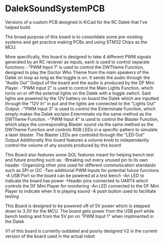 # DalekSoundSystemPCB
Versions of a custom PCB designed in KiCad for the RC Dalek that I've helped build

The broad purpose of this board is to consolidate some pre-existing systems and get practice making PCBs and using STM32 Chips as the MCU.

More specifically, this board is designed to take 4 different PWM signals generated by an RC reciever as inputs, each is used to control separate functions:
-"PWM Input 1" is used to control the DWTheme Function, designed to play the Doctor Who Theme from the main speakers of the Dalek on loop as long as the toggle is on. It sends the audio through the "Audio Out" Output of the board and the audio is produced by the DF Mini Player.
-"PWM Input 2" is used to control the Main Lights Function, which turns on or off the external lights on the Dalek with a toggle swtich. Said lights are powered by the 12V battery on board the Dalek which are inputted through the "12V In" in put and the lights are connected to the "Lights Out" Output.
-"PWM Input 3" is used to control the Exterminate Function, which simply makes the Dalek exclaim Exterminate via the same method as the DWTheme Function.
-"PWM Input 4" is used to control the Blaster Function, which plays the corresponding Blaster sound via the same method as the DWTheme Function and controls RGB LEDs in a specific pattern to simulate a laser blaster. The Blaster LEDs are controled through the "LED Out" Output
Additionally this board features a volume knob to independantly control the volume of any sounds produced by this board

This Board also features some QOL features meant for helping bench test and future proofing such as:
-Breaking out every unused pin to its own header
-Organizing other pins used for different communication standards such as SPI or I2C
-Two additional PWM Inputs for potential future functions
-A USB Port so the board can be powered at a test bench
-An LED to indicate the board has power
-Header pins connected to UART4 which controls the DF Mini Player for monitoring
-An LED connected to the DF Mini Player to indicate when it is playing sound
-A push button used to facilitate testing

This Board is designed to be powered off of 5V power which is stepped down to 3.3V for the MCU. The board gets power from the USB port while bench testing and from the 5V pin on "PWM Input 1" when implimented in the Dalek 

V1 of this board is currently outdated and poorly designed
V2 is the current version of the board used in the actual robot
